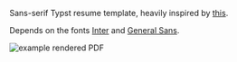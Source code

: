 Sans-serif Typst resume template, heavily inspired by [this](https://github.com/skyzh/chicv).

Depends on the fonts [Inter](https://rsms.me/inter/) and [General Sans](https://www.fontshare.com/fonts/general-sans).

![example rendered PDF](https://github.com/mizlan/typst-resume-sans/assets/44309097/8b38fc8b-f5fd-4218-b9cb-600c0c486ccd)
